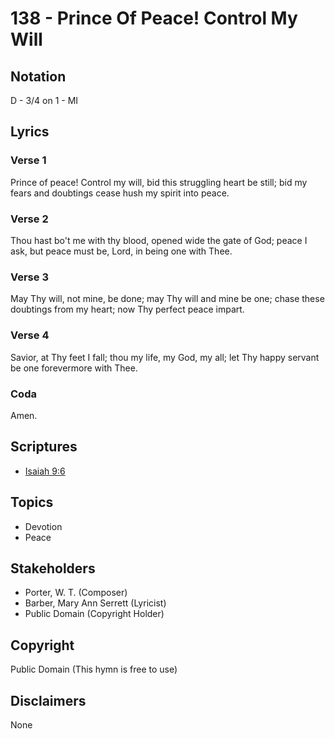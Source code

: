 # 138 - Prince Of Peace! Control My Will

## Notation

D - 3/4 on 1 - MI

## Lyrics

### Verse 1

Prince of peace! Control my will, bid this struggling heart be still; bid my fears and doubtings cease hush my spirit into peace.

### Verse 2

Thou hast bo't me with thy blood, opened wide the gate of God; peace I ask, but peace must be, Lord, in being one with Thee.

### Verse 3

May Thy will, not mine, be done; may Thy will and mine be one; chase these doubtings from my heart; now Thy perfect peace impart.

### Verse 4

Savior, at Thy feet I fall; thou my life, my God, my all; let Thy happy servant be one forevermore with Thee. 

### Coda

Amen.


## Scriptures

- [Isaiah 9:6](https://www.biblegateway.com/passage/?search=Isaiah%209%3A6)

## Topics

- Devotion
- Peace

## Stakeholders

- Porter, W. T. (Composer)
- Barber, Mary Ann Serrett (Lyricist)
- Public Domain (Copyright Holder)

## Copyright

Public Domain
(This hymn is free to use)

## Disclaimers

None

